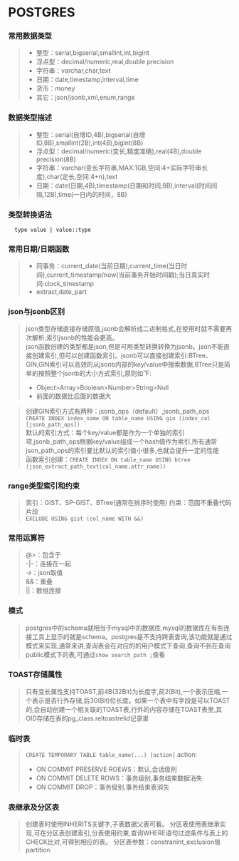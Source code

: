 # POSTGRES
### 常用数据类型
>* 整型：serial,bigserial,smallint,int,bigint
>* 浮点型：decimal/numeric,real,double precision
>* 字符串：varchar,char,text
>* 日期：date,timestamp,interval,time
>* 货币：money
>* 其它：json/jsonb,xml,enum,range
### 数据类型描述
>* 整型：serial(自增ID,4B),bigserial(自增ID,8B),smallint(2B),int(4B),bigint(8B)
>* 浮点型：decimal/numeric(变长,精度准确),real(4B),double precision(8B)
>* 字符串：varchar(变长字符串,MAX:1GB,空间:4+实际字符串长度),char(定长,空间:4+n),text
>* 日期：date(日期,4B),timestamp(日期和时间,8B),interval(时间间隔,12B),time(一日内的时间，8B)
### 类型转换语法
``` 
  type value | value::type
```
### 常用日期/日期函数
>* 同事务：current_date(当前日期),current_time(当日时间),current_timestamp/now(当前事务开始时间戳);当日真实时间:clock_timestamp
>* extract,date_part
### json与jsonb区别
>json类型存储直接存储原值,jsonb会解析成二进制格式,在使用时就不需要再次解析,索引jsonb的性能会更高。  
>json函数创建的类型都是json,但是可用类型转换转换为jsonb。json不能直接创建索引,但可以创建函数索引。jsonb可以直接创建索引:BTree、GIN,GIN索引可以高效的从jsonb内部的key/value中搜索数据,BTree只是简单的按照整个jsonb的大小方式索引,原则如下:
>* Object>Array>Boolean>Number>String>Null
>* 前面的数据比后面的数据大

>创建GIN索引方式有两种：jsonb_ops（default）,jsonb_path_ops  
```CREATE INDEX index_name ON table_name USING gin (index_col [jsonb_path_ops])```  
>默认的索引方式：每个key/value都是作为一个单独的索引项,jsonb_path_ops根据key/value组成一个hash值作为索引,所有通常json_path_ops的索引要比默认的索引值小很多,也就会提升一定的性能  
>函数索引创建：```CREATE INDEX ON table_name USING btree (json_extract_path_text(col_name,attr_name))```
### range类型索引和约束
>索引：GIST、SP-GIST、BTree(通常在排序时使用)
>约束：范围不重叠代码片段  
```EXCLUDE USING gist (col_name WITH &&)```
### 常用运算符
>@>：包含于  
>-|-：连接在一起  
>->：json取值  
>&&：重叠  
>||：数组连接
### 模式
>postgres中的schema就相当于mysql中的数据库,mysql的数据库在有些连接工具上显示的就是schema。postgres是不支持跨表查询,该功能就是通过模式来实现,通常来讲,查询表会在对应的的用户模式下查询,查询不到在查询public模式下的表,可通过```show search_path ;```查看
### TOAST存储属性
>只有变长属性支持TOAST,前4B(32Bit)为长度字,前2(Bit),一个表示压缩,一个表示是否行外存储,后30(Bit)位长度。如果一个表中有字段是可以TOAST的,会自动创建一个相关联的TOAST表,行外的内容存储在TOAST表里,其OID存储在表的pg_class.reltoastrelid记录里
### 临时表
>```CREATE TEMPORARY TABLE table_name(...) [action]``` action:    
>* ON COMMIT PRESERVE ROEWS：默认,会话级别
>* ON COMMIT DELETE ROWS：事务级别,事务结束数据消失
>* ON COMMIT DROP：事务级别,事务结束表消失
### 表继承及分区表
>创建表时使用INHERITS关键字,子表数据父表可看。
>分区表使用表继承实现,可在分区表创建索引,分表使用约束,查询WHERE语句过滤条件与表上的CHECK比对,可得到相应的表。
>分区表参数：constranint_exclusion值partition
